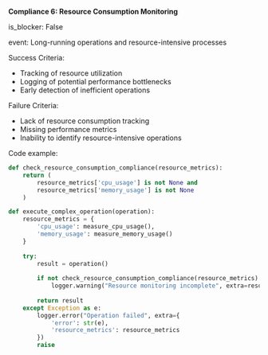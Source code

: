 <b>Compliance 6: Resource Consumption Monitoring</b>

is_blocker: False

event: Long-running operations and resource-intensive processes

Success Criteria:
- Tracking of resource utilization
- Logging of potential performance bottlenecks
- Early detection of inefficient operations

Failure Criteria:
- Lack of resource consumption tracking
- Missing performance metrics
- Inability to identify resource-intensive operations

Code example:

```python
def check_resource_consumption_compliance(resource_metrics):
    return (
        resource_metrics['cpu_usage'] is not None and
        resource_metrics['memory_usage'] is not None
    )

def execute_complex_operation(operation):
    resource_metrics = {
        'cpu_usage': measure_cpu_usage(),
        'memory_usage': measure_memory_usage()
    }
    
    try:
        result = operation()
        
        if not check_resource_consumption_compliance(resource_metrics):
            logger.warning("Resource monitoring incomplete", extra=resource_metrics)
        
        return result
    except Exception as e:
        logger.error("Operation failed", extra={
            'error': str(e),
            'resource_metrics': resource_metrics
        })
        raise
```
